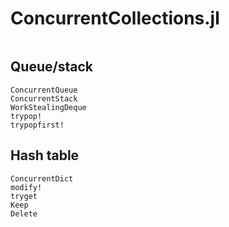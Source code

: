 # ConcurrentCollections.jl

```@index
```

## Queue/stack

```@docs
ConcurrentQueue
ConcurrentStack
WorkStealingDeque
trypop!
trypopfirst!
```

## Hash table

```@docs
ConcurrentDict
modify!
tryget
Keep
Delete
```
